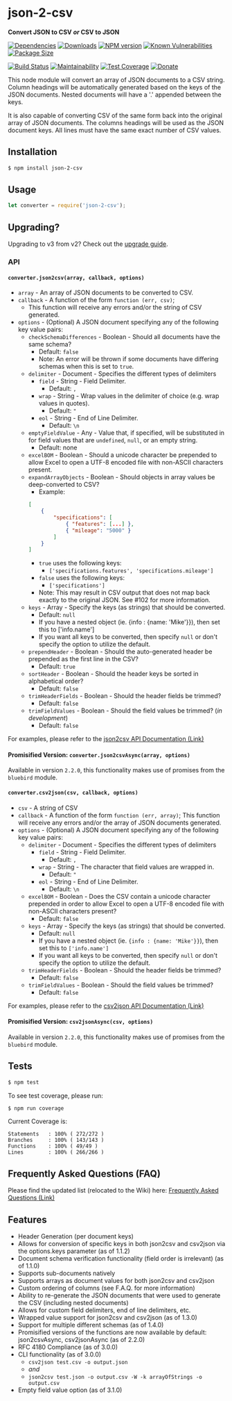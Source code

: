 # json-2-csv
**Convert JSON to CSV _or_ CSV to JSON**

[![Dependencies](https://img.shields.io/david/mrodrig/json-2-csv.svg?style=flat-square)](https://www.npmjs.org/package/json-2-csv)
[![Downloads](http://img.shields.io/npm/dm/json-2-csv.svg)](https://www.npmjs.org/package/json-2-csv)
[![NPM version](https://img.shields.io/npm/v/json-2-csv.svg)](https://www.npmjs.org/package/json-2-csv)
[![Known Vulnerabilities](https://snyk.io/test/npm/json-2-csv/badge.svg)](https://snyk.io/test/npm/json-2-csv)
[![Package Size](https://img.shields.io/bundlephobia/min/json-2-csv.svg)](https://www.npmjs.org/package/json-2-csv)

[![Build Status](https://travis-ci.org/mrodrig/json-2-csv.svg?branch=master)](https://travis-ci.org/mrodrig/json-2-csv)
[![Maintainability](https://api.codeclimate.com/v1/badges/8c0cc3699d054fb77abe/maintainability)](https://codeclimate.com/github/mrodrig/json-2-csv/maintainability)
[![Test Coverage](https://api.codeclimate.com/v1/badges/8c0cc3699d054fb77abe/test_coverage)](https://codeclimate.com/github/mrodrig/json-2-csv/test_coverage)
[![Donate](https://img.shields.io/badge/Donate-PayPal-green.svg)](https://www.paypal.com/cgi-bin/webscr?cmd=_donations&business=rodrigues.mi%40husky.neu.edu&item_name=Open+Source+Software+Development+-+Node+Modules&currency_code=USD&source=url)

This node module will convert an array of JSON documents to a CSV string.
Column headings will be automatically generated based on the keys of the JSON documents. Nested documents will have a '.' appended between the keys.

It is also capable of converting CSV of the same form back into the original array of JSON documents.
The columns headings will be used as the JSON document keys.  All lines must have the same exact number of CSV values.

## Installation

```bash
$ npm install json-2-csv
```

## Usage

```javascript
let converter = require('json-2-csv');
```

## Upgrading?

Upgrading to v3 from v2? Check out the [upgrade guide](https://github.com/mrodrig/json-2-csv/blob/master/upgrade_guides/UPGRADE_2_to_3.md).

### API

#### `converter.json2csv(array, callback, options)`

* `array` - An array of JSON documents to be converted to CSV.
* `callback` - A function of the form `function (err, csv)`; 
  * This function will receive any errors and/or the string of CSV generated.
* `options` - (Optional) A JSON document specifying any of the following key value pairs:
  * `checkSchemaDifferences` - Boolean - Should all documents have the same schema?
    * Default: `false`
    * Note: An error will be thrown if some documents have differing schemas when this is set to `true`.
  * `delimiter` - Document - Specifies the different types of delimiters
    * `field` - String - Field Delimiter. 
      * Default: `,`
    * `wrap` - String - Wrap values in the delimiter of choice (e.g. wrap values in quotes). 
      * Default: `"`
    * `eol` - String - End of Line Delimiter. 
      * Default: `\n`
  * `emptyFieldValue` - Any - Value that, if specified, will be substituted in for field values that are `undefined`, `null`, or an empty string.
    * Default: none
  * `excelBOM` - Boolean - Should a unicode character be prepended to allow Excel to open a UTF-8 encoded file with non-ASCII characters present.
  * `expandArrayObjects` - Boolean - Should objects in array values be deep-converted to CSV?
  	* Example:
	```json
	[
		{ 
			"specifications": [
				{ "features": [...] },
				{ "mileage": "5000" }
			]
		}
	]
	```
  	* `true` uses the following keys:
  		* `['specifications.features', 'specifications.mileage']`
  	* `false` uses the following keys:
  		* `['specifications']`
	* Note: This may result in CSV output that does not map back exactly to the original JSON. See #102 for more information.
  * `keys` - Array - Specify the keys (as strings) that should be converted. 
    * Default: `null`
    * If you have a nested object (ie. {info : {name: 'Mike'}}), then set this to ['info.name']
    * If you want all keys to be converted, then specify ```null``` or don't specify the option to utilize the default.
  * `prependHeader` - Boolean - Should the auto-generated header be prepended as the first line in the CSV?
    * Default: `true`
  * `sortHeader` - Boolean - Should the header keys be sorted in alphabetical order? 
    * Default: `false`
  * `trimHeaderFields` - Boolean - Should the header fields be trimmed? 
    * Default: `false`
  * `trimFieldValues` - Boolean - Should the field values be trimmed? (*in development*)
    * Default: `false`


For examples, please refer to the [json2csv API Documentation (Link)](https://github.com/mrodrig/json-2-csv/wiki/json2csv-Documentation)

#### Promisified Version: `converter.json2csvAsync(array, options)`

Available in version `2.2.0`, this functionality makes use of promises from the `bluebird` module.

#### `converter.csv2json(csv, callback, options)`

* `csv` - A string of CSV
* `callback` - A function of the form `function (err, array)`; This function will receive any errors and/or the array of JSON documents generated.
* `options` - (Optional) A JSON document specifying any of the following key value pairs:
  * `delimiter` - Document - Specifies the different types of delimiters
    * `field` - String - Field Delimiter. 
      * Default: `,`
    * `wrap` - String - The character that field values are wrapped in. 
      * Default: `"`
    * `eol` - String - End of Line Delimiter. 
      * Default: `\n`
  * `excelBOM` - Boolean - Does the CSV contain a unicode character prepended in order to allow Excel to open a UTF-8 encoded file with non-ASCII characters present?
    * Default: `false`
  * `keys` - Array - Specify the keys (as strings) that should be converted. 
    * Default: `null`
    * If you have a nested object (ie. `{info : {name: 'Mike'}}`), then set this to `['info.name']`
    * If you want all keys to be converted, then specify `null` or don't specify the option to utilize the default.
  * `trimHeaderFields` - Boolean - Should the header fields be trimmed? 
    * Default: `false`
  * `trimFieldValues` - Boolean - Should the field values be trimmed? 
    * Default: `false`

For examples, please refer to the [csv2json API Documentation (Link)](https://github.com/mrodrig/json-2-csv/wiki/csv2json-Documentation)

#### Promisified Version: `csv2jsonAsync(csv, options)`

Available in version `2.2.0`, this functionality makes use of promises from the `bluebird` module.

## Tests

```bash
$ npm test
```

To see test coverage, please run:
```bash
$ npm run coverage
```

Current Coverage is:
```
Statements   : 100% ( 272/272 )
Branches     : 100% ( 143/143 )
Functions    : 100% ( 49/49 )
Lines        : 100% ( 266/266 )
```

## Frequently Asked Questions (FAQ)
Please find the updated list (relocated to the Wiki) here: [Frequently Asked Questions (Link)](https://github.com/mrodrig/json-2-csv/wiki/FAQ)

## Features
* Header Generation (per document keys)
* Allows for conversion of specific keys in both json2csv and csv2json via the options.keys parameter (as of 1.1.2)
* Document schema verification functionality (field order is irrelevant) (as of 1.1.0)
* Supports sub-documents natively
* Supports arrays as document values for both json2csv and csv2json
* Custom ordering of columns (see F.A.Q. for more information)
* Ability to re-generate the JSON documents that were used to generate the CSV (including nested documents)
* Allows for custom field delimiters, end of line delimiters, etc.
* Wrapped value support for json2csv and csv2json (as of 1.3.0)
* Support for multiple different schemas (as of 1.4.0)
* Promisified versions of the functions are now available by default: json2csvAsync, csv2jsonAsync (as of 2.2.0)
* RFC 4180 Compliance (as of 3.0.0)
* CLI functionality (as of 3.0.0)
	* `csv2json test.csv -o output.json`
	* *and*
	* `json2csv test.json -o output.csv -W -k arrayOfStrings -o output.csv`
* Empty field value option (as of 3.1.0)
